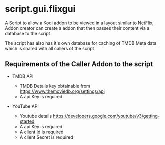 # script.gui.flixgui

A Script to allow a Kodi addon to be viewed in a layout similar to NetFlix, Addon creator can create a addon that then passes their content via a database to the script

The script has also has it's own database for caching of TMDB Meta data which is shared with all callers of the script 


## Requirements of the Caller Addon to the script

* TMDB API
	* TMDB Details key obtainable from https://www.themoviedb.org/settings/api
	* A api Key is required

*  YouTube API
	* Youtube details https://developers.google.com/youtube/v3/getting-started
	* A api Key is required
	* A client Id is required
	* A client Secret is required

